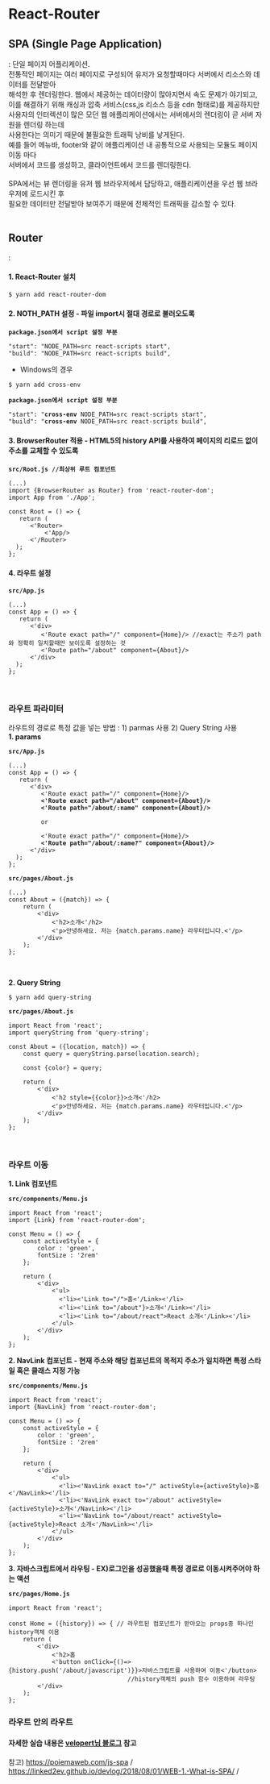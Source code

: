 # React-Router
## SPA (Single Page Application)
: 단일 페이지 어플리케이션. <br/>
  전통적인 페이지는 여러 페이지로 구성되어 유저가 요청할때마다 서버에서 리소스와 데이터를 전달받아 <br/>
  해석한 후 렌더링한다. 웹에서 제공하는 데이터량이 많아지면서 속도 문제가 야기되고, <br/>
  이를 해결하기 위해 캐싱과 압축 서비스(css,js 리소스 등을 cdn 형태로)를 제공하지만 <br/>
  사용자의 인터렉션이 많은 모던 웹 애플리케이션에서는 서버에서의 렌더링이 곧 서버 자원을 렌더링 하는데 <br/>
  사용한다는 의미기 때문에 불필요한 트래픽 낭비를 낳게된다. <br/>
  예를 들어 메뉴바, footer와 같이 애플리케이션 내 공통적으로 사용되는 모듈도 페이지 이동 마다 <br/>
  서버에서 코드를 생성하고, 클라이언트에서 코드를 렌더링한다. <br/><br/>
  SPA에서는 뷰 렌더링을 유저 웹 브라우저에서 담당하고, 애플리케이션을 우선 웹 브라우저에 로드시킨 후 <br/>
  필요한 데이터만 전달받아 보여주기 때문에 전체적인 트래픽을 감소할 수 있다. <br/><br/>
  
## Router
: 

#### 1. React-Router 설치
<pre><code>$ yarn add react-router-dom</code></pre>

#### 2. NOTH_PATH 설정 - 파일 import시 절대 경로로 불러오도록
<pre><code><b>package.json에서 script 설정 부분</b>

"start": "NODE_PATH=src react-scripts start",
"build": "NODE_PATH=src react-scripts build",</code></pre>

- Windows의 경우
<pre><code>$ yarn add cross-env</code></pre>
<pre><code><b>package.json에서 script 설정 부분</b>

"start": "<b>cross-env</b> NODE_PATH=src react-scripts start",
"build": "<b>cross-env</b> NODE_PATH=src react-scripts build",</code></pre>

#### 3. BrowserRouter 적용 - HTML5의 history API를 사용하여 페이지의 리로드 없이 주소를 교체할 수 있도록
<pre><code><b>src/Root.js //최상위 루트 컴포넌트</b>

(...)
import {BrowserRouter as Router} from 'react-router-dom';
import App from './App';

const Root = () => {
   return (
      <'Router>
          <'App/>
      <'/Router>
  );
};
</code></pre>

#### 4. 라우트 설정
<pre><code><b>src/App.js</b>

(...)
const App = () => {
   return (
      <'div>
         <'Route exact path="/" component={Home}/> //exact는 주소가 path와 정확히 일치할때만 보이도록 설정하는 것
         <'Route path="/about" component={About}/>
      <'/div>
  );
};
</code></pre><br/>

### 라우트 파라미터
라우트의 경로로 특정 값을 넣는 방법 : 1) parmas 사용 2) Query String 사용 <br/>
**1. params**
<pre><code><b>src/App.js</b>

(...)
const App = () => {
   return (
      <'div>
         <'Route exact path="/" component={Home}/>
         <b><'Route exact path="/about" component={About}/>
         <'Route path="/about/:name" component={About}/></b>
         
         or 
         
         <'Route exact path="/" component={Home}/>
         <b><'Route path="/about/:name?" component={About}/></b> 
      <'/div>
  );
};
</code></pre>
<pre><code><b>src/pages/About.js</b>

(...)
const About = ({match}) => {
    return (
        <'div>
            <'h2>소개<'/h2>
            <'p>안녕하세요. 저는 {match.params.name} 라우터입니다.<'/p>
        <'/div>
    );
};
</code></pre><br/>

**2. Query String**
<pre><code>$ yarn add query-string</code></pre>
<pre><code><b>src/pages/About.js</b>

import React from 'react';
import queryString from 'query-string';

const About = ({location, match}) => {
    const query = queryString.parse(location.search);

    const {color} = query;

    return (
        <'div>
            <'h2 style={{color}}>소개<'/h2>
            <'p>안녕하세요. 저는 {match.params.name} 라우터입니다.<'/p>
        <'/div>
    );
};
</code></pre><br/>

### 라우트 이동
**1. Link 컴포넌트**
<pre><code><b>src/components/Menu.js</b>

import React from 'react';
import {Link} from 'react-router-dom';

const Menu = () => {
    const activeStyle = {
        color : 'green',
        fontSize : '2rem'
    };

    return (
        <'div>
            <'ul>
              <'li><'Link to="/">홈<'/Link><'/li>
              <'li><'Link to="/about"}>소개<'/Link><'/li>
              <'li><'Link to="/about/react">React 소개<'/Link><'/li>
            <'/ul>
        <'/div>
    );
};
</code></pre> 

**2. NavLink 컴포넌트 - 현재 주소와 해당 컴포넌트의 목적지 주소가 일치하면 특정 스타일 혹은 클래스 지정 가능** 
<pre><code><b>src/components/Menu.js</b>

import React from 'react';
import {NavLink} from 'react-router-dom';

const Menu = () => {
    const activeStyle = {
        color : 'green',
        fontSize : '2rem'
    };

    return (
        <'div>
            <'ul>
              <'li><'NavLink exact to="/" activeStyle={activeStyle}>홈<'/NavLink><'/li>
              <'li><'NavLink exact to="/about" activeStyle={activeStyle}>소개<'/NavLink><'/li>
              <'li><'NavLink to="/about/react" activeStyle={activeStyle}>React 소개<'/NavLink><'/li>
            <'/ul>
        <'/div>
    );
};
</code></pre> 

**3. 자바스크립트에서 라우팅 - EX)로그인을 성공했을때 특정 경로로 이동시켜주어야 하는 액션** 
<pre><code><b>src/pages/Home.js</b>

import React from 'react';

const Home = ({history}) => { // 라우트된 컴포넌트가 받아오는 props중 하나인 history객체 이용
    return (
        <'div>
            <'h2>홈</h2'>
            <'button onClick={()=>{history.push('/about/javascript')}}>자바스크립트를 사용하여 이동<'/button>
                                 //history객체의 push 함수 이용하여 라우팅
        <'/div>
    );
};
</code></pre> 

### 라우트 안의 라우트


#### 자세한 실습 내용은 [velopert님 블로그](https://velopert.com/3417) 참고
참고) https://poiemaweb.com/js-spa / https://linked2ev.github.io/devlog/2018/08/01/WEB-1.-What-is-SPA/ /
